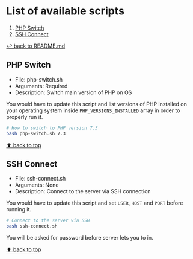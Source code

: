 # List of available scripts

1. [PHP Switch](#php-switch)
1. [SSH Connect](#ssh-connect)

[↩ back to README.md](./../README.md#shell-scripts)

## PHP Switch

* File: php-switch.sh
* Arguments: Required
* Description: Switch main version of PHP on OS

You would have to update this script and list versions of PHP installed on your operating system inside `PHP_VERSIONS_INSTALLED` array in order to properly run it.

```bash
# How to switch to PHP version 7.3
bash php-switch.sh 7.3
```

[⬆ back to top](#list-of-available-scripts)

## SSH Connect

* File: ssh-connect.sh
* Arguments: None
* Description: Connect to the server via SSH connection

You would have to update this script and set `USER`, `HOST` and `PORT` before running it.

```bash
# Connect to the server via SSH
bash ssh-connect.sh
```

You will be asked for password before server lets you to in.

[⬆ back to top](#list-of-available-scripts)
